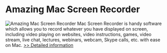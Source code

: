 # Amazing Mac Screen Recorder
![Amazing Mac Screen Recorder](https://mycommerce.akamaized.net/api/pimages/P300860079/BIG/300860079.PNG)
Mac Screen Recorder is handy software which allows you to record whatever you have displayed on screen, including video playing on websites, video instructions, games, video stream, live chat, lectures, webinars, webcam, Skype calls, etc. with ease on Mac.
[>> Detailed information](https://secure.shareit.com/shareit/product.html?productid=300860079&affiliateid=200057808)